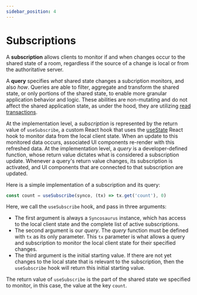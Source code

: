 ```yaml
---
sidebar_position: 4
---
```


# Subscriptions

A **subscription** allows clients to monitor if and when changes occur to the shared state of a room, regardless if the source of a change is local or from the authoritative server.

A **query** specifies *what* shared state changes a subcription monitors, and also *how*. Queries are able to filter, aggregate and transform the shared state, or only portions of the shared state, to enable more granular application behavior and logic. These abilities are non-mutating and do not affect the shared application state, as under the hood, they are utilizing [read transactions](transactions.md).

At the implementation level, a *subscription* is represented by the return value of `useSubscribe`, a custom React hook that uses the [useState](https://react.dev/reference/react/useState) React hook to monitor data from the local client state. When an update to this monitored data occurs, associated UI components re-render with this refreshed data. At the implementation level, a *query* is a developer-defined function, whose return value dictates what is considered a subscription update. Whenever a query's return value changes, its subscription is activated, and UI components that are connected to that subscription are updated.

Here is a simple implementation of a subscription and its query:

```js
const count = useSubscribe(synco, (tx) => tx.get('count'), 0)
```

Here, we call the `useSubscribe` hook, and pass in three arguments:

- The first argument is always a `Syncosaurus` instance, which has access to the local client state and the complete list of active subscriptions.
- The second argument is our *query*. The *query* function must be defined with `tx` as its only parameter. This `tx` parameter is what allows a query and subscription to monitor the local client state for their specified changes.
- The third argument is the initial starting value. If there are not yet changes to the local state that is relevant to the subscription, then the `useSubscribe` hook will return this initial starting value.

The return value of `useSubscribe` is the part of the shared state we specified to monitor, in this case, the value at the key `count`.
